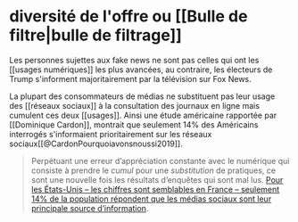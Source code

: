 
# diversité de l'offre ou [[Bulle de filtre|bulle de filtrage]]

Les personnes sujettes aux fake news ne sont pas celles qui ont les [[usages numériques]] les plus avancées, au contraire, les électeurs de Trump s'informent majoritairement par la télévision sur Fox News. 

La plupart des consommateurs de médias ne substituent pas leur usage des [[réseaux sociaux]] à la consultation des journaux en ligne mais cumulent ces deux [[usages]]. Ainsi une étude américaine rapportée par [[Dominique Cardon]], montrait que seulement 14% des Américains interrogés s'informaient prioritairement sur les réseaux sociaux[[@CardonPourquoiavonsnoussi2019]]. 

>Perpétuant une erreur d’appréciation constante avec le numérique qui consiste à prendre le _cumul_ pour une _substitution_ de pratiques, ce sont une nouvelle fois les résultats d’enquêtes qui sont mal lus. [Pour les États-Unis – les chiffres sont semblables en France – seulement 14% de la population répondent que les médias sociaux sont leur principale source d’information](https://www.aeaweb.org/articles?id=10.1257/jep.31.2.211).




